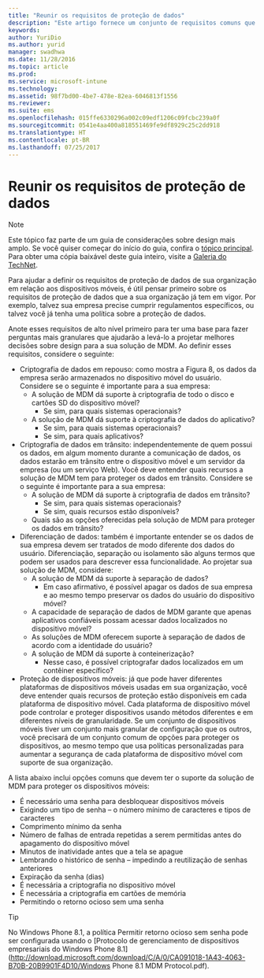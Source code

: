 ```yaml
---
title: "Reunir os requisitos de proteção de dados"
description: "Este artigo fornece um conjunto de requisitos comuns que devem ser usados para proteção de dados em um cenário de gerenciamento de dispositivo móvel."
keywords: 
author: YuriDio
ms.author: yurid
manager: swadhwa
ms.date: 11/28/2016
ms.topic: article
ms.prod: 
ms.service: microsoft-intune
ms.technology: 
ms.assetid: 98f7bd00-4be7-478e-82ea-6046813f1556
ms.reviewer: 
ms.suite: ems
ms.openlocfilehash: 015ffe6330296a002c09edf1206c09fcbc239a0f
ms.sourcegitcommit: 0541e4aa400a818551469fe9df8929c25c2dd918
ms.translationtype: HT
ms.contentlocale: pt-BR
ms.lasthandoff: 07/25/2017
---
```

# <a name="gather-your-data-protection-requirements"></a>Reunir os requisitos de proteção de dados

>[!NOTE]
>Este tópico faz parte de um guia de considerações sobre design mais amplo. Se você quiser começar do início do guia, confira o [tópico principal](mdm-design-considerations-guide.md). Para obter uma cópia baixável deste guia inteiro, visite a [Galeria do TechNet](https://gallery.technet.microsoft.com/Mobile-Device-Management-7d401582).

Para ajudar a definir os requisitos de proteção de dados de sua organização em relação aos dispositivos móveis, é útil pensar primeiro sobre os requisitos de proteção de dados que a sua organização já tem em vigor. Por exemplo, talvez sua empresa precise cumprir regulamentos específicos, ou talvez você já tenha uma política sobre a proteção de dados.

Anote esses requisitos de alto nível primeiro para ter uma base para fazer perguntas mais granulares que ajudarão a levá-lo a projetar melhores decisões sobre design para a sua solução de MDM.  Ao definir esses requisitos, considere o seguinte:

- Criptografia de dados em repouso: como mostra a Figura 8, os dados da empresa serão armazenados no dispositivo móvel do usuário. Considere se o seguinte é importante para a sua empresa:
    - A solução de MDM dá suporte à criptografia de todo o disco e cartões SD do dispositivo móvel?
        - Se sim, para quais sistemas operacionais?
    - A solução de MDM dá suporte à criptografia de dados do aplicativo?
        - Se sim, para quais sistemas operacionais?
        - Se sim, para quais aplicativos?
- Criptografia de dados em trânsito: independentemente de quem possui os dados, em algum momento durante a comunicação de dados, os dados estarão em trânsito entre o dispositivo móvel e um servidor da empresa (ou um serviço Web). Você deve entender quais recursos a solução de MDM tem para proteger os dados em trânsito. Considere se o seguinte é importante para a sua empresa:
    - A solução de MDM dá suporte à criptografia de dados em trânsito?
        - Se sim, para quais sistemas operacionais?
        - Se sim, quais recursos estão disponíveis?
    - Quais são as opções oferecidas pela solução de MDM para proteger os dados em trânsito?
- Diferenciação de dados: também é importante entender se os dados de sua empresa devem ser tratados de modo diferente dos dados do usuário. Diferenciação, separação ou isolamento são alguns termos que podem ser usados para descrever essa funcionalidade. Ao projetar sua solução de MDM, considere:
    - A solução de MDM dá suporte à separação de dados?
        - Em caso afirmativo, é possível apagar os dados de sua empresa e ao mesmo tempo preservar os dados do usuário do dispositivo móvel?
    - A capacidade de separação de dados de MDM garante que apenas aplicativos confiáveis possam acessar dados localizados no dispositivo móvel?
    - As soluções de MDM oferecem suporte à separação de dados de acordo com a identidade do usuário?
    - A solução de MDM dá suporte à conteinerização?
        - Nesse caso, é possível criptografar dados localizados em um contêiner específico?
- Proteção de dispositivos móveis: já que pode haver diferentes plataformas de dispositivos móveis usadas em sua organização, você deve entender quais recursos de proteção estão disponíveis em cada plataforma de dispositivo móvel. Cada plataforma de dispositivo móvel pode controlar e proteger dispositivos usando métodos diferentes e em diferentes níveis de granularidade. Se um conjunto de dispositivos móveis tiver um conjunto mais granular de configuração que os outros, você precisará de um conjunto comum de opções para proteger os dispositivos, ao mesmo tempo que usa políticas personalizadas para aumentar a segurança de cada plataforma de dispositivo móvel com suporte de sua organização.

A lista abaixo inclui opções comuns que devem ter o suporte da solução de MDM para proteger os dispositivos móveis:

- É necessário uma senha para desbloquear dispositivos móveis
- Exigindo um tipo de senha – o número mínimo de caracteres e tipos de caracteres
- Comprimento mínimo da senha
- Número de falhas de entrada repetidas a serem permitidas antes do apagamento do dispositivo móvel
- Minutos de inatividade antes que a tela se apague
- Lembrando o histórico de senha – impedindo a reutilização de senhas anteriores
- Expiração da senha (dias)
- É necessária a criptografia no dispositivo móvel
- É necessária a criptografia em cartões de memória
- Permitindo o retorno ocioso sem uma senha

>[!TIP]
> No Windows Phone 8.1, a política Permitir retorno ocioso sem senha pode ser configurada usando o [Protocolo de gerenciamento de dispositivos empresariais do Windows Phone 8.1](http://download.microsoft.com/download/C/A/0/CA091018-1A43-4063-B70B-20B9901F4D10/Windows Phone 8.1 MDM Protocol.pdf).
